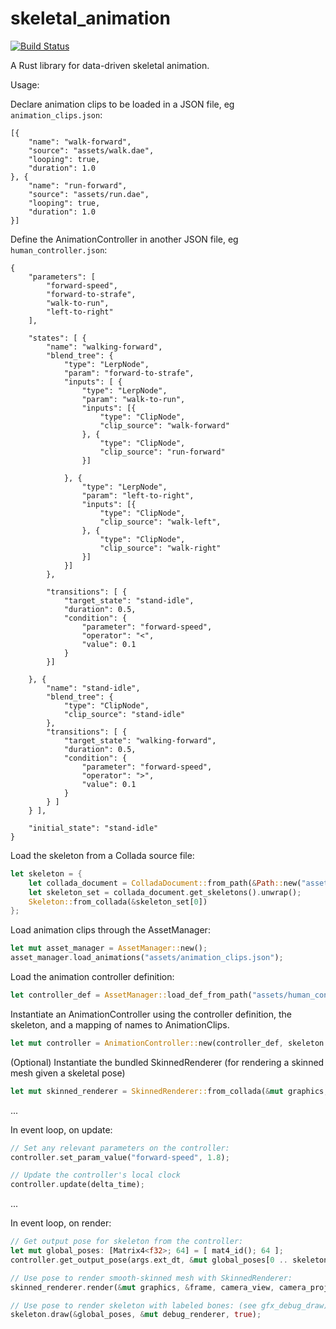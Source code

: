 # skeletal_animation

[![Build Status](https://travis-ci.org/PistonDevelopers/skeletal_animation.png?branch=master)](https://travis-ci.org/PistonDevelopers/skeletal_animation)

A Rust library for data-driven skeletal animation.

Usage:

Declare animation clips to be loaded in a JSON file, eg `animation_clips.json`:

```
[{
	"name": "walk-forward",
	"source": "assets/walk.dae",
	"looping": true,
	"duration": 1.0
}, {
	"name": "run-forward",
	"source": "assets/run.dae",
	"looping": true,
	"duration": 1.0
}]
```

Define the AnimationController in another JSON file, eg `human_controller.json`:

```
{
	"parameters": [
		"forward-speed",
		"forward-to-strafe",
		"walk-to-run",
		"left-to-right"
	],

	"states": [ {
		"name": "walking-forward",
		"blend_tree": {
			"type": "LerpNode",
			"param": "forward-to-strafe",
			"inputs": [ {
				"type": "LerpNode",
				"param": "walk-to-run",
				"inputs": [{
					"type": "ClipNode",
					"clip_source": "walk-forward"
				}, {
					"type": "ClipNode",
					"clip_source": "run-forward"
				}]

			}, {
				"type": "LerpNode",
				"param": "left-to-right",
				"inputs": [{
					"type": "ClipNode",
					"clip_source": "walk-left",
				}, {
					"type": "ClipNode",
					"clip_source": "walk-right"
				}]
			}]
		},

		"transitions": [ {
			"target_state": "stand-idle",
			"duration": 0.5,
			"condition": {
				"parameter": "forward-speed",
				"operator": "<",
				"value": 0.1
			}
		}]

	}, {
		"name": "stand-idle",
		"blend_tree": {
			"type": "ClipNode",
			"clip_source": "stand-idle"
		},
		"transitions": [ {
			"target_state": "walking-forward",
			"duration": 0.5,
			"condition": {
				"parameter": "forward-speed",
				"operator": ">",
				"value": 0.1
			}
		} ]
	} ],

	"initial_state": "stand-idle"
}

```

Load the skeleton from a Collada source file:

```Rust
let skeleton = {
	let collada_document = ColladaDocument::from_path(&Path::new("assets/suit_guy.dae")).unwrap();
	let skeleton_set = collada_document.get_skeletons().unwrap();
	Skeleton::from_collada(&skeleton_set[0])
};

```

Load animation clips through the AssetManager:

```Rust
let mut asset_manager = AssetManager::new();
asset_manager.load_animations("assets/animation_clips.json");
```

Load the animation controller definition:

```Rust
let controller_def = AssetManager::load_def_from_path("assets/human_controller.json").unwrap();
```

Instantiate an AnimationController using the controller definition, the skeleton, and a mapping of names to AnimationClips.

```Rust
let mut controller = AnimationController::new(controller_def, skeleton.clone(), &asset_manager.animation_clips);

```

(Optional) Instantiate the bundled SkinnedRenderer (for rendering a skinned mesh given a skeletal pose)

```Rust
let mut skinned_renderer = SkinnedRenderer::from_collada(&mut graphics, collada_document, texture_paths).unwrap();
```

...

In event loop, on update:

```Rust
// Set any relevant parameters on the controller:
controller.set_param_value("forward-speed", 1.8);

// Update the controller's local clock
controller.update(delta_time);

```

...

In event loop, on render:

```Rust
// Get output pose for skeleton from the controller:
let mut global_poses: [Matrix4<f32>; 64] = [ mat4_id(); 64 ];
controller.get_output_pose(args.ext_dt, &mut global_poses[0 .. skeleton.borrow().joints.len()]);

// Use pose to render smooth-skinned mesh with SkinnedRenderer:
skinned_renderer.render(&mut graphics, &frame, camera_view, camera_projection, &global_poses);

// Use pose to render skeleton with labeled bones: (see gfx_debug_draw)
skeleton.draw(&global_poses, &mut debug_renderer, true);

```
